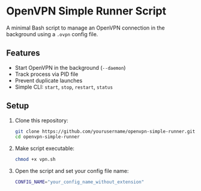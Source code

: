 # OpenVPN Simple Runner Script

A minimal Bash script to manage an OpenVPN connection in the background using a `.ovpn` config file.

## Features

- Start OpenVPN in the background (`--daemon`)
- Track process via PID file
- Prevent duplicate launches
- Simple CLI: `start`, `stop`, `restart`, `status`

## Setup

1. Clone this repository:

   ```bash
   git clone https://github.com/yourusername/openvpn-simple-runner.git
   cd openvpn-simple-runner
   ```
2. Make script executable:
   ```bash
   chmod +x vpn.sh
   ```
3. Open the script and set your config file name:
   ```bash
   CONFIG_NAME="your_config_name_without_extension"
   ```

